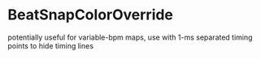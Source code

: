 # BeatSnapColorOverride
potentially useful for variable-bpm maps, use with 1-ms separated timing points to hide timing lines
